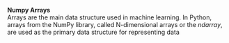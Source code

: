**Numpy Arrays**   
Arrays are the main data structure used in machine learning. In Python, arrays from the NumPy library, called N-dimensional arrays or the *ndarray*, are used as the primary data structure for representing data
